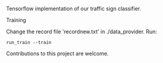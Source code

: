 Tensorflow implementation of our traffic sign classifier.

Training

Change the record file 'recordnew.txt' in ./data_provider.
Run:

```shell
run_train --train

```

Contributions to this project are welcome.
